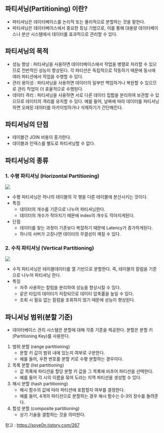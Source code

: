 ## 파티셔닝(Partitioning) 이란?
- 파티셔닝은 데이터베이스를 논리적 또는 물리적으로 분할하는 것을 말한다.
- 파티셔닝은 데이터베이스에서 중요한 튜닝 기법으로, 이를 통해 대용량 데이터베이스나 분산 시스템에서 데이터를 효과적으로 관리할 수 있다.

## 파티셔닝의 목적
- 성능 향상 : 파티셔닝을 사용하면 데이터베이스에서 작업을 병렬로 처리할 수 있으므로 전반적인 성능이 향상된다. 각 파티션은 독립적으로 작동하기 때문에 동시에 여러 파티션에서 작업을 수행할 수 있다.
- 관리 용이성 : 파티셔닝을 사용하면 데이터의 일부만 백업하거나 복원할 수 있으므로 관리 작업이 더 효율적으로 수행된다.
- 데이터 격리 : 파티셔닝을 사용하면 서로 다른 데이터 집합을 분리하여 보관할 수 있으므로 데이터의 격리를 유지할 수 있다. 예를 들어, 날짜에 따라 데이터를 파티셔닝하면 오래된 데이터를 아카이빙하거나 삭제하기가 간단해진다.

## 파티셔닝의 단점
- 테이블간 JOIN 비용이 증가한다.
- 데이블과 인덱스를 별도로 파티셔닝할 수 없다.

## 파티셔닝의 종류
### 1. 수평 파티셔닝 (Horizontal Partitioning)
![](https://miro.medium.com/v2/resize:fit:720/format:webp/0*Tcc-Z2HSN03SZb0U.png)
- 수평 파티셔닝은 하나의 테이블의 각 행을 다른 테이블에 분산시키는 것이다.
- 특징 
  - 데이터의 개수를 기준으로 나누어 파티셔닝한다.
  - 데이터의 개수가 작아지기 때문에 index의 개수도 작아지게된다.
- 단점
  - 데이터를 찾는 과정이 기존보다 복잡하기 때문에 Latency가 증가하게된다.
  - 하나의 서버가 고장나면 데이터의 무결성이 깨질 수 있다. 

### 2. 수직 파티셔닝 (Vertical Partitioning)
![](https://miro.medium.com/v2/resize:fit:720/format:webp/0*arcYh7NQsgG8mDvo.png)
- 수직 파티셔닝은 테이블데이터를 열 기반으로 분할한다. 즉, 테이블의 칼럼을 기준으로 나누어 파티셔닝 한다.
- 특징
  - 자주 사용하는 칼럼을 분리하여 성능을 향상시킬 수 있다.
  - 같은 타입의 데이터가 저장되므로 데이터 압축률을 높일 수 있다.
  - 조회 시 필요 없는 칼럼을 조회하지 않기 때문에 성능이 향상된다.

## 파니셔닝 범위(분할 기준)
- 데이터베이스 관리 시스템은 분할에 대해 각종 기준을 제공한다. 분할은 분할 키(Partitioning Key)를 사용한다.
1. 범위 분할 (range partitioning)
   - 분할 키 값이 범위 내에 있는지 여부로 구분한다. 
   - 예를 들어, 우편 번호를 분할 키로 수평 분할하는 경우이다.
2. 목록 분할 (list partitioning)
   - 값 목록에 파티션을 할당 분할 키 값을 그 목록에 비추어 파티션을 선택한다.
   - 예를 들어 각 시의 이름을 묶어 도라는 지역 파티션을 생성할 수 있다.
3. 해시 분할 (hash partitioning)
   - 해시 함수의 값에 따라 파티션에 포함할지 여부를 결정한다.
   - 예를 들어, 4개의 파티션으로 분할하는 경우 해시 함수는 0-3의 정수를 돌려준다.
4. 합성 분할 (composite partitioning)
   - 상기 기술을 결합하는 것을 의미한다.

참고 : https://soye0n.tistory.com/267